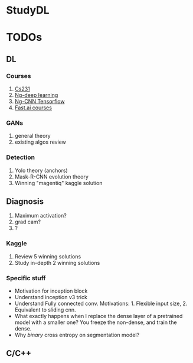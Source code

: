 # StudyDL

# TODOs
## DL
### Courses
1. [Cs231]()
1. [Ng-deep learning](https://www.coursera.org/specializations/deep-learning)
1. [Ng-CNN Tensorflow](https://www.coursera.org/learn/convolutional-neural-networks-tensorflow)
1. [Fast.ai courses](https://www.fast.ai/)
### GANs
1. general theory
1. existing algos review
### Detection
1. Yolo theory (anchors)
1. Mask-R-CNN evolution theory
1. Winning "magentiq" kaggle solution
## Diagnosis
1. Maximum activation?
1. grad cam?
1. ?
### Kaggle
1. Review 5 winning solutions
1. Study in-depth 2 winning solutions
### Specific stuff
* Motivation for inception block
* Understand inception v3 trick
* Understand Fully connected conv. Motivations: 1. Flexible input size, 2. Equivalent to sliding cnn.
* What exactly happens when I replace the dense layer of a pretrained model with a smaller one? You freeze the non-dense, and train the dense.
* Why *binary* cross entropy on segmentation model?

## C/C++
